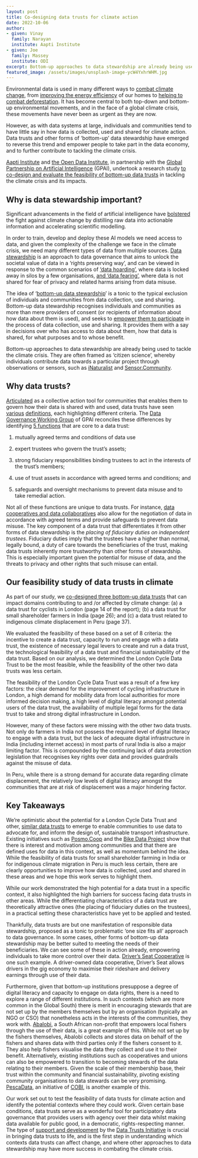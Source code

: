 ```yaml
---
layout: post
title: Co-designing data trusts for climate action
date: 2022-10-06
author:
- given: Vinay 
  family: Narayan
  institute: Aapti Institute
- given: Joe
  family: Massey
  institute: ODI
excerpt: Bottom-up approaches to data stewardship are already being used to tackle the climate crisis. In this guest blog, the Aapti institute and ODI report on the feasibility of data trusts for climate action and identify potential contexts where they could work.
featured_image: /assets/images/unsplash-image-ycW4YxhrWHM.jpg
---
```


Environmental data is used in many different ways to [combat climate
change](https://www.washington.edu/news/2020/12/15/a-i-model-shows-promise-to-generate-faster-more-accurate-weather-forecasts/),
from [improving the energy
efficiency](https://www.microsoft.com/en-us/ai/ai-for-earth-thermafy)
of our homes to [helping to
combat
deforestation](https://www.microsoft.com/en-us/ai/ai-for-earth-imazon).
It has become central to both top-down and bottom-up environmental
movements, and in the face of a global climate crisis, these movements
have never been as urgent as they are now. 

However, as with data systems at large, individuals and communities tend
to have little say in how data is collected, used and shared for climate
action. Data trusts and other forms of ‘bottom-up’ data stewardship have
emerged to reverse this trend and empower people to take part in the
data economy, and to further contribute to tackling the climate crisis. 

[Aapti
Institute](https://www.aapti.in/) and [the Open Data
Institute](https://theodi.org/), in partnership with the [Global Partnership on Artificial
Intelligence](https://gpai.ai/) (GPAI), undertook a research
study [to co-design and evaluate
the feasibility of bottom-up data
trusts](https://gpai.ai/projects/data-governance/data-trusts-in-climate-interim-report.pdf)
in tackling the climate crisis and its impacts.

## Why is data stewardship important?

Significant advancements in the field of artificial intelligence have
[bolstered](https://gpai.ai/projects/responsible-ai/environment/climate-change-and-ai.pdf)
the fight against climate change by distilling raw data into actionable
information and accelerating scientific modelling.

In order to train, develop and deploy these AI models we need access to
data, and given the complexity of the challenge we face in the climate
crisis, we need many different types of data from multiple sources.
[Data
stewardship](https://www.adalovelaceinstitute.org/blog/disambiguating-data-stewardship/)
is an approach to data governance that aims to unlock the societal value
of data in a ‘rights preserving way’, and can be viewed in response to
the common scenarios of [‘data
hoarding’,](https://theodi.org/about-the-odi/our-vision-and-manifesto/our-theory-of-change/)
where data is locked away in silos by a few organisations, [and ‘data
fearing’](https://theodi.org/about-the-odi/our-vision-and-manifesto/our-theory-of-change/),
where data is not shared for fear of privacy and related harms arising
from data misuse.

The idea of ‘[bottom-up data
stewardship](https://theodi.org/article/what-are-bottom-up-data-institutions-and-how-do-they-empower-people/)’
is a tonic to the typical exclusion of individuals and communities from
data collection, use and sharing. Bottom-up data stewardship recognises
individuals and communities as more than mere providers of consent (or
recipients of information about how data about them is used), and seeks
to [empower them to
participate](https://www.adalovelaceinstitute.org/report/participatory-data-stewardship/)
in the process of data collection, use and sharing. It provides them
with a say in decisions over who has access to data about them, how that
data is shared, for what purposes and to whose benefit.

Bottom-up approaches to data stewardship are already being used to
tackle the climate crisis. They are often framed as ‘citizen science’,
whereby individuals contribute data towards a particular project through
observations or sensors, such as [iNaturalist](https://www.inaturalist.org/)
and [Sensor.Community](https://sensor.community/en/).  

## Why data trusts?

[Articulated](https://academic.oup.com/idpl/article/9/4/236/5579842)
as a collective action tool for communities that enables them to govern
how their data is shared with and used, data trusts have seen [various](https://theodi.org/article/what-is-a-data-trust)
[definitions](https://thedataeconomylab.com/wp-content/uploads/2020/10/DataTrustsPpr_SM.pdf),
each highlighting different criteria. The [Data Governance Working
Group](https://gpai.ai/projects/data-governance/) of GPAI
reconciles these differences by identifying [5
functions](https://ceimia.org/wp-content/uploads/2021/07/2021-07-09-GPAI-summary-understanding-data-trusts-updated.docx.pdf)
that are core to a data trust:

1.  mutually agreed terms and conditions of data use

2.  expert trustees who govern the trust’s assets;

3.  strong fiduciary responsibilities binding trustees to act in the
    interests of the trust’s members;

4.  use of trust assets in accordance with agreed terms and conditions;
    and

5.  safeguards and oversight mechanisms to prevent data misuse and to
    take remedial action.

Not all of these functions are unique to data trusts. For instance,
[data cooperatives and data
collaboratives](https://www.adalovelaceinstitute.org/wp-content/uploads/2021/11/ADA_Participatory-Data-Stewardship.pdf)
also allow for the negotiation of data in accordance with agreed terms
and provide safeguards to prevent data misuse. The key component of a
data trust that differentiates it from other forms of data stewardship
is the *placing of fiduciary duties on independent trustees*. Fiduciary
duties imply that the trustees have a higher than normal, legally bound,
a duty of care towards the beneficiaries of the trust, making data
trusts inherently more trustworthy than other forms of stewardship. This
is especially important given the potential for misuse of data, and the
threats to privacy and other rights that such misuse can entail.  

## Our feasibility study of data trusts in climate

As part of our study, we [co-designed three bottom-up data
trusts](https://gpai.ai/projects/data-governance/data-trusts-in-climate-interim-report.pdf)
that can impact domains contributing to and /or affected by climate
change: (a) a data trust for cyclists in London (page 14 of the report);
(b) a data trust for small shareholder farmers in India (page 26); and
(c) a data trust related to indigenous climate displacement in Peru
(page 37).

We evaluated the feasibility of these based on a set of 8 criteria: the
incentive to create a data trust, capacity to run and engage with a data
trust, the existence of necessary legal levers to create and run a data
trust, the technological feasibility of a data trust and financial
sustainability of the data trust. Based on our analysis, we determined
the London Cycle Data Trust to be the most feasible, while the
feasibility of the other two data trusts was less certain.

The feasibility of the London Cycle Data Trust was a result of a few key
factors: the clear demand for the improvement of cycling infrastructure
in London, a high demand for mobility data from local authorities for
more informed decision making, a high level of digital literacy amongst
potential users of the data trust, the availability of multiple legal
forms for the data trust to take and strong digital infrastructure in
London. 

However, many of these factors were missing with the other two data
trusts. Not only do farmers in India not possess the required level of
digital literacy to engage with a data trust, but the lack of adequate
digital infrastructure in India (including internet access) in most
parts of rural India is also a major limiting factor. This is compounded
by the continuing lack of data protection legislation that recognises
key rights over data and provides guardrails against the misuse of data.

In Peru, while there is a strong demand for accurate data regarding
climate displacement, the relatively low levels of digital literacy
amongst the communities that are at risk of displacement was a major
hindering factor.

## Key Takeaways

We’re optimistic about the potential for a London Cycle Data Trust and
other, [similar data
trusts](https://www.digital.je/news-events/digital-news/jersey-must-seize-its-opportunities-now/)
to emerge to enable communities to use data to advocate for, and inform
the design of, sustainable transport infrastructure. Existing
initiatives such as [Posmo.Coop](https://posmo.coop/)
and the [Bike Data
Project](https://www.bikedataproject.org/) show that there is
interest and motivation among communities and that there are defined
uses for data in this context, as well as momentum behind the idea.
While the feasibility of data trusts for small shareholder farming in
India or for indigenous climate migration in Peru is much less certain,
there are clearly opportunities to improve how data is collected, used
and shared in these areas and we hope this work serves to highlight
them.

While our work demonstrated the high potential for a data trust in a
specific context, it also highlighted the high barriers for success
facing data trusts in other areas. While the differentiating
characteristics of a data trust are theoretically attractive ones (the
placing of fiduciary duties on the trustees), in a practical setting
these characteristics have yet to be applied and tested.

Thankfully, data trusts are but one manifestation of responsible data
stewardship, proposed as a tonic to problematic ‘one size fits all’
approach to data governance. In some cases, other forms of bottom-up
data stewardship may be better suited to meeting the needs of their
beneficiaries. We can see some of these in action already, empowering
individuals to take more control over their data. [Driver’s Seat
Cooperative](https://driversseat.co/) is one such example. A
driver-owned data cooperative, Driver’s Seat allows drivers in the gig
economy to maximise their rideshare and delivery earnings through use of
their data. 

Furthermore, given that bottom-up institutions presuppose a degree of
digital literacy and capacity to engage on data rights, there is a need
to explore a range of different institutions. In such contexts (which
are more common in the Global South) there is merit in encouraging
stewards that are not set up by the members themselves but by an
organisation (typically an NGO or CSO) that nonetheless acts in the
interests of the communities, they work with. [Abalobi](https://abalobi.org/),
a South African non-profit that empowers local fishers through the use
of their data, is a great example of this. While not set up by the
fishers themselves, Abalobi collects and stores data on behalf of the
fishers and shares data with third parties only if the fishers consent
to it. They also help fishers visualise the data they collect and use it
to their benefit. Alternatively, existing institutions such as
cooperatives and unions can also be empowered to transition to becoming
stewards of the data relating to their members. Given the scale of their
membership base, their trust within the community and financial
sustainability, pivoting existing community organisations to data
stewards can be very promising. [PescaData](https://pescadata.org/),
an initiative of [COBI](https://cobi.org.mx/), is
another example of this.

Our work set out to test the feasibility of data trusts for climate
action and identify the potential contexts where they could work. Given
certain base conditions, data trusts serve as a wonderful tool for
participatory data governance that provides users with agency over their
data whilst making data available for public good, in a democratic,
rights-respecting manner.  The type of [support and
development](https://datatrusts.uk/pilot-brixham) by the [Data Trusts
Initiative](https://datatrusts.uk/) is crucial in bringing data
trusts to life, and is the first step in understanding which contexts
data trusts can affect change, and where other approaches to data
stewardship may have more success in combating the climate crisis.
